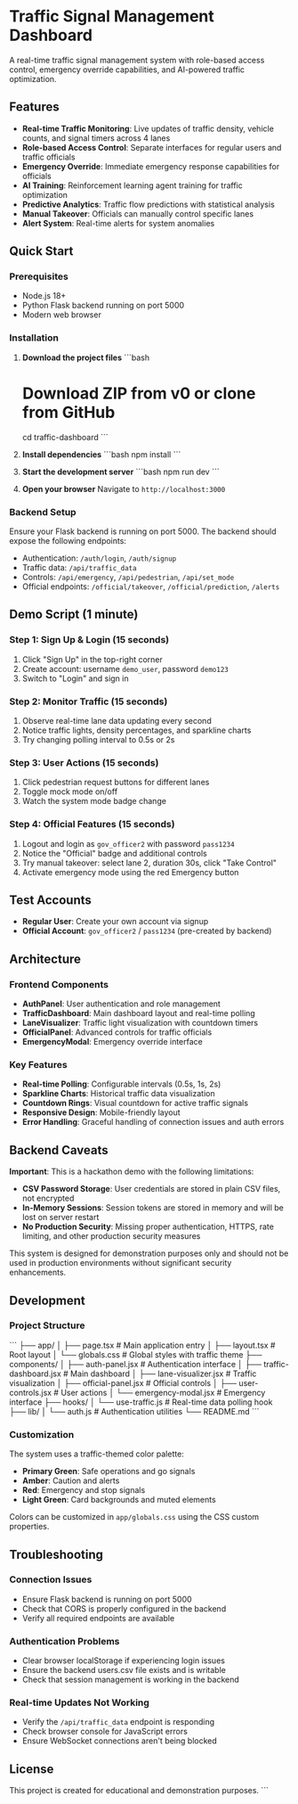 # Traffic Signal Management Dashboard

A real-time traffic signal management system with role-based access control, emergency override capabilities, and AI-powered traffic optimization.

## Features

- **Real-time Traffic Monitoring**: Live updates of traffic density, vehicle counts, and signal timers across 4 lanes
- **Role-based Access Control**: Separate interfaces for regular users and traffic officials
- **Emergency Override**: Immediate emergency response capabilities for officials
- **AI Training**: Reinforcement learning agent training for traffic optimization
- **Predictive Analytics**: Traffic flow predictions with statistical analysis
- **Manual Takeover**: Officials can manually control specific lanes
- **Alert System**: Real-time alerts for system anomalies

## Quick Start

### Prerequisites

- Node.js 18+ 
- Python Flask backend running on port 5000
- Modern web browser

### Installation

1. **Download the project files**
   \`\`\`bash
   # Download ZIP from v0 or clone from GitHub
   cd traffic-dashboard
   \`\`\`

2. **Install dependencies**
   \`\`\`bash
   npm install
   \`\`\`

3. **Start the development server**
   \`\`\`bash
   npm run dev
   \`\`\`

4. **Open your browser**
   Navigate to `http://localhost:3000`

### Backend Setup

Ensure your Flask backend is running on port 5000. The backend should expose the following endpoints:
- Authentication: `/auth/login`, `/auth/signup`
- Traffic data: `/api/traffic_data`
- Controls: `/api/emergency`, `/api/pedestrian`, `/api/set_mode`
- Official endpoints: `/official/takeover`, `/official/prediction`, `/alerts`

## Demo Script (1 minute)

### Step 1: Sign Up & Login (15 seconds)
1. Click "Sign Up" in the top-right corner
2. Create account: username `demo_user`, password `demo123`
3. Switch to "Login" and sign in

### Step 2: Monitor Traffic (15 seconds)
1. Observe real-time lane data updating every second
2. Notice traffic lights, density percentages, and sparkline charts
3. Try changing polling interval to 0.5s or 2s

### Step 3: User Actions (15 seconds)
1. Click pedestrian request buttons for different lanes
2. Toggle mock mode on/off
3. Watch the system mode badge change

### Step 4: Official Features (15 seconds)
1. Logout and login as `gov_officer2` with password `pass1234`
2. Notice the "Official" badge and additional controls
3. Try manual takeover: select lane 2, duration 30s, click "Take Control"
4. Activate emergency mode using the red Emergency button

## Test Accounts

- **Regular User**: Create your own account via signup
- **Official Account**: `gov_officer2` / `pass1234` (pre-created by backend)

## Architecture

### Frontend Components
- **AuthPanel**: User authentication and role management
- **TrafficDashboard**: Main dashboard layout and real-time polling
- **LaneVisualizer**: Traffic light visualization with countdown timers
- **OfficialPanel**: Advanced controls for traffic officials
- **EmergencyModal**: Emergency override interface

### Key Features
- **Real-time Polling**: Configurable intervals (0.5s, 1s, 2s)
- **Sparkline Charts**: Historical traffic data visualization
- **Countdown Rings**: Visual countdown for active traffic signals
- **Responsive Design**: Mobile-friendly layout
- **Error Handling**: Graceful handling of connection issues and auth errors

## Backend Caveats

**Important**: This is a hackathon demo with the following limitations:
- **CSV Password Storage**: User credentials are stored in plain CSV files, not encrypted
- **In-Memory Sessions**: Session tokens are stored in memory and will be lost on server restart
- **No Production Security**: Missing proper authentication, HTTPS, rate limiting, and other production security measures

This system is designed for demonstration purposes only and should not be used in production environments without significant security enhancements.

## Development

### Project Structure
\`\`\`
├── app/
│   ├── page.tsx          # Main application entry
│   ├── layout.tsx        # Root layout
│   └── globals.css       # Global styles with traffic theme
├── components/
│   ├── auth-panel.jsx    # Authentication interface
│   ├── traffic-dashboard.jsx # Main dashboard
│   ├── lane-visualizer.jsx   # Traffic visualization
│   ├── official-panel.jsx    # Official controls
│   ├── user-controls.jsx     # User actions
│   └── emergency-modal.jsx   # Emergency interface
├── hooks/
│   └── use-traffic.js    # Real-time data polling hook
├── lib/
│   └── auth.js          # Authentication utilities
└── README.md
\`\`\`

### Customization

The system uses a traffic-themed color palette:
- **Primary Green**: Safe operations and go signals
- **Amber**: Caution and alerts  
- **Red**: Emergency and stop signals
- **Light Green**: Card backgrounds and muted elements

Colors can be customized in `app/globals.css` using the CSS custom properties.

## Troubleshooting

### Connection Issues
- Ensure Flask backend is running on port 5000
- Check that CORS is properly configured in the backend
- Verify all required endpoints are available

### Authentication Problems
- Clear browser localStorage if experiencing login issues
- Ensure the backend users.csv file exists and is writable
- Check that session management is working in the backend

### Real-time Updates Not Working
- Verify the `/api/traffic_data` endpoint is responding
- Check browser console for JavaScript errors
- Ensure WebSocket connections aren't being blocked

## License

This project is created for educational and demonstration purposes.
\`\`\`

```json file="" isHidden

